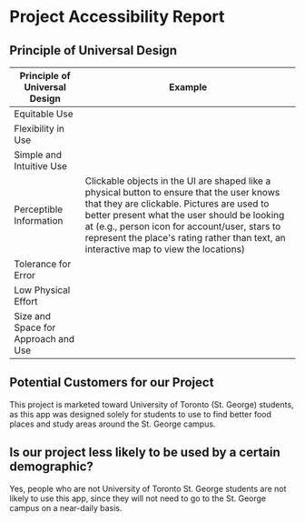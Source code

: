 # Project Accessibility Report #

## Principle of Universal Design ##

| Principle of Universal Design | Example |
|-------------------------------|---------|
| Equitable Use                 |         |
| Flexibility in Use            |         |
| Simple and Intuitive Use      |         |
| Perceptible Information       | Clickable objects in the UI are shaped like a physical button to ensure that the user knows that they are clickable. Pictures are used to better present what the user should be looking at (e.g., person icon for account/user, stars to represent the place's rating rather than text, an interactive map to view the locations)       |
| Tolerance for Error           |         |
| Low Physical Effort           |         |
| Size and Space for Approach and Use |   |

## Potential Customers for our Project ##
This project is marketed toward University of Toronto (St. George) students, as this app was designed solely for students to use to find better food places and study areas around the St. George campus. 

## Is our project less likely to be used by a certain demographic? ##
Yes, people who are not University of Toronto St. George students are not likely to use this app, since they will not need to go to the St. George campus on a near-daily basis.
